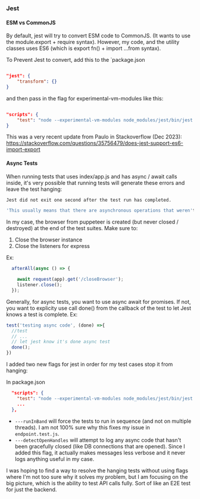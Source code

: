 ### Jest

#### ESM vs CommonJS

By default, jest will try to convert ESM code to CommonJS.  (It wants to use the module.export + require syntax).  However, my code, and the utility classes uses ES6 (which is export fn() + import ...from syntax).

To Prevent Jest to convert, add this to the `package.json

```json

"jest": {
    "transform": {}
}

```

and then pass in the flag for experimental-vm-modules like this:

```json

"scripts": {
    "test": "node --experimental-vm-modules node_modules/jest/bin/jest.js"
}

```

This was a very recent update from Paulo in Stackoverflow (Dec 2023): https://stackoverflow.com/questions/35756479/does-jest-support-es6-import-export


#### Async Tests

When running tests that uses index/app.js and has async / await calls inside, it's very possible that running tests will generate these errors and leave the test hanging:

```bash
Jest did not exit one second after the test run has completed.

'This usually means that there are asynchronous operations that weren't stopped in your tests. Consider running Jest with `--detectOpenHandles` to troubleshoot this issue.
```

In my case, the browser from puppeteer is created (but never closed / destroyed) at the end of the test suites.  Make sure to:

1. Close the browser instance 
2. Close the listeners for express

Ex:

```js
  afterAll(async () => {

    await request(app).get('/closeBrowser');
    listener.close();
  });
```

Generally, for async tests, you want to use async await for promises.  If not, you want to explicity use call done() from the callback of the test to let Jest knows a test is complete.  Ex:

```js
test('testing async code', (done) =>{
  //test
  // ...
  // let jest know it's done async test
  done();
})
```

I added two new flags for jest in order for my test cases stop it from hanging:

In package.json
```json
  "scripts": {
    "test": "node --experimental-vm-modules node_modules/jest/bin/jest.js --runInBand --detectOpenHandles",
    ...
  },
```

* `---runInBand` will force the tests to run in sequence (and not on multiple threads).  I am not 100% sure why this fixes my issue in `endpoint.test.js`.  
* `---detectOpenHandles` will attempt to log any async code that hasn't been gracefully closed (like DB connections that are opened).  Since I added this flag, it actually makes messages less verbose and it never logs anything useful in my case.

I was hoping to find a way to resolve the hanging tests without using flags where I'm not too sure why it solves my problem, but I am focusing on the big picture, which is the ability to test API calls fully.  Sort of like an E2E test for just the backend.
